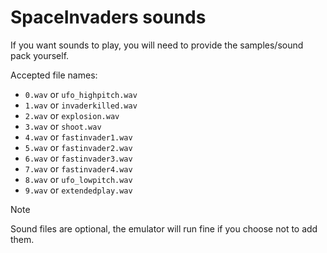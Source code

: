 # SpaceInvaders sounds

If you want sounds to play, you will need to provide the samples/sound pack yourself.

Accepted file names:
* `0.wav` or `ufo_highpitch.wav`
* `1.wav` or `invaderkilled.wav`
* `2.wav` or `explosion.wav`
* `3.wav` or `shoot.wav`
* `4.wav` or `fastinvader1.wav`
* `5.wav` or `fastinvader2.wav`
* `6.wav` or `fastinvader3.wav`
* `7.wav` or `fastinvader4.wav`
* `8.wav` or `ufo_lowpitch.wav`
* `9.wav` or `extendedplay.wav`

> [!NOTE]
> Sound files are optional, the emulator will run fine if you choose not to add them.